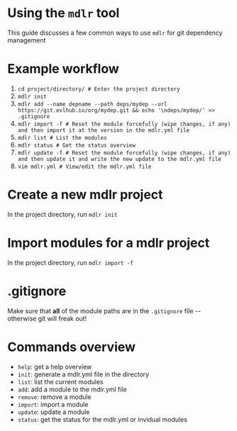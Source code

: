 # Using the `mdlr` tool

This guide discusses a few common ways to use `mdlr` for git dependency management

# Example workflow

1. `cd project/directory/ # Enter the project directory`
2. `mdlr init`
3. `mdlr add --name depname --path deps/mydep --url https://git.exlhub.io/org/mydep.git && echo '\ndeps/mydep/' >> .gitignore`
4. `mdlr import -f # Reset the module forcefully (wipe changes, if any) and then import it at the version in the mdlr.yml file`
5. `mdlr list # List the modules`
6. `mdlr status # Get the status overview`
7. `mdlr update -f # Reset the module forcefully (wipe changes, if any) and then update it and write the new update to the mdlr.yml file`
8. `vim mdlr.yml # View/edit the mdlr.yml file`

# Create a new mdlr project

In the project directory, run `mdlr init`

# Import modules for a mdlr project

In the project directory, run `mdlr import -f`

# .gitignore

Make sure that **all** of the module paths are in the `.gitignore` file -- otherwise git will freak out!

# Commands overview

* `help`: get a help overview
* `init`: generate a mdlr.yml file in the directory
* `list`: list the current modules
* `add`: add a module to the mdlr.yml file
* `remove`: remove a module
* `import`: import a module
* `update`: update a module
* `status`: get the status for the mdlr.yml or invidual modules